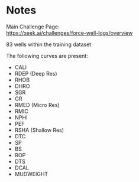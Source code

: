# Notes

Main Challenge Page:  
https://xeek.ai/challenges/force-well-logs/overview

83 wells within the training dataset

The following curves are present:  
- CALI
- RDEP (Deep Res)
- RHOB
- DHRO 
- SGR
- GR
- RMED (Micro Res)
- RMIC
- NPHI
- PEF
- RSHA (Shallow Res)
- DTC
- SP
- BS
- ROP
- DTS
- DCAL
- MUDWEIGHT